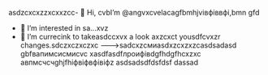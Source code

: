 asdzcxcxzzxcxxzcc- 👋 Hi, cvbI’m @angvxcvelacagfbmhjvівфіввфі,bmn gfd
- 👀 I’m interested in sa...xvz
- 🌱 I’m currecink to takeasdccxvx a look axzcxct yousdfcvxzr changes.sdczxczxczxc
--->sadcxzсмиasdxzcxzxzcasdsadasd
gbfвапимсисмиcvc
xasdfasdfлроифівdgfhdgfhcxzxc
авпмсчсчghjfhіфвіфвфівіфz
asdsadsdfdsfdsf
dassad
